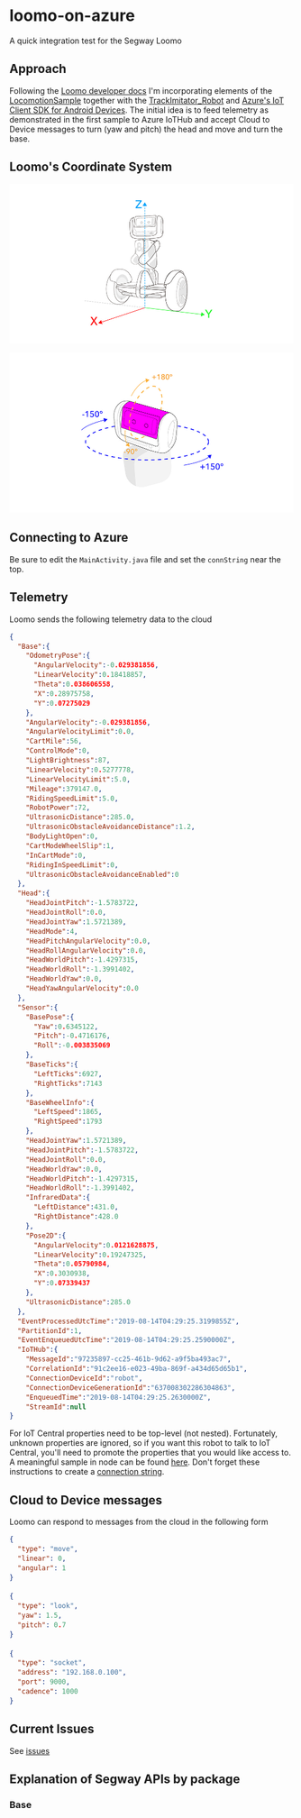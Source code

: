 # loomo-on-azure
A quick integration test for the Segway Loomo

## Approach

Following the [Loomo developer docs](https://developer.segwayrobotics.com/developer/documents/segway-robots-sdk.html) I'm incorporating elements of the [LocomotionSample](https://github.com/SegwayRoboticsSamples/LocomotionSample) together with the [TrackImitator_Robot](https://github.com/SegwayRoboticsSamples/TrackImitator_Robot) and [Azure's IoT Client SDK for Android Devices](https://github.com/Azure/azure-iot-sdk-java/blob/master/doc/java-devbox-setup.md#building-for-android-device). The initial idea is to feed telemetry as demonstrated in the first sample to Azure IoTHub and accept Cloud to Device messages to turn (yaw and pitch) the head and move and turn the base.

## Loomo's Coordinate System

![Reference Frame](docs/robot-reference-frame.jpg)

![Head Yaw Pitch Roll](docs/head-yaw-pitch-angle-range.jpg)

## Connecting to Azure

Be sure to edit the ```MainActivity.java``` file and set the ```connString``` near the top.

## Telemetry

Loomo sends the following telemetry data to the cloud

```json
{
  "Base":{
    "OdometryPose":{
      "AngularVelocity":-0.029381856,
      "LinearVelocity":0.18418857,
      "Theta":0.038606558,
      "X":0.28975758,
      "Y":0.07275029
    },
    "AngularVelocity":-0.029381856,
    "AngularVelocityLimit":0.0,
    "CartMile":56,
    "ControlMode":0,
    "LightBrightness":87,
    "LinearVelocity":0.5277778,
    "LinearVelocityLimit":5.0,
    "Mileage":379147.0,
    "RidingSpeedLimit":5.0,
    "RobotPower":72,
    "UltrasonicDistance":285.0,
    "UltrasonicObstacleAvoidanceDistance":1.2,
    "BodyLightOpen":0,
    "CartModeWheelSlip":1,
    "InCartMode":0,
    "RidingInSpeedLimit":0,
    "UltrasonicObstacleAvoidanceEnabled":0
  },
  "Head":{
    "HeadJointPitch":-1.5783722,
    "HeadJointRoll":0.0,
    "HeadJointYaw":1.5721389,
    "HeadMode":4,
    "HeadPitchAngularVelocity":0.0,
    "HeadRollAngularVelocity":0.0,
    "HeadWorldPitch":-1.4297315,
    "HeadWorldRoll":-1.3991402,
    "HeadWorldYaw":0.0,
    "HeadYawAngularVelocity":0.0
  },
  "Sensor":{
    "BasePose":{
      "Yaw":0.6345122,
      "Pitch":-0.4716176,
      "Roll":-0.003835069
    },
    "BaseTicks":{
      "LeftTicks":6927,
      "RightTicks":7143
    },
    "BaseWheelInfo":{
      "LeftSpeed":1865,
      "RightSpeed":1793
    },
    "HeadJointYaw":1.5721389,
    "HeadJointPitch":-1.5783722,
    "HeadJointRoll":0.0,
    "HeadWorldYaw":0.0,
    "HeadWorldPitch":-1.4297315,
    "HeadWorldRoll":-1.3991402,
    "InfraredData":{
      "LeftDistance":431.0,
      "RightDistance":428.0
    },
    "Pose2D":{
      "AngularVelocity":0.0121628875,
      "LinearVelocity":0.19247325,
      "Theta":0.05790984,
      "X":0.3030938,
      "Y":0.07339437
    },
    "UltrasonicDistance":285.0
  },
  "EventProcessedUtcTime":"2019-08-14T04:29:25.3199855Z",
  "PartitionId":1,
  "EventEnqueuedUtcTime":"2019-08-14T04:29:25.2590000Z",
  "IoTHub":{
    "MessageId":"97235897-cc25-461b-9d62-a9f5ba493ac7",
    "CorrelationId":"91c2ee16-e023-49ba-869f-a434d65d65b1",
    "ConnectionDeviceId":"robot",
    "ConnectionDeviceGenerationId":"637008302286304863",
    "EnqueuedTime":"2019-08-14T04:29:25.2630000Z",
    "StreamId":null
}
```

For IoT Central properties need to be top-level (not nested). Fortunately, unknown properties are ignored, so if you want this robot to talk to IoT Central, you'll need to promote the properties that you would like access to. A meaningful sample in node can be found [here](https://docs.microsoft.com/en-us/azure/iot-central/howto-connect-nodejs#add-a-real-device). Don't forget these instructions to create a [connection string](https://docs.microsoft.com/en-us/azure/iot-central/tutorial-add-device#generate-the-connection-string).

## Cloud to Device messages

Loomo can respond to messages from the cloud in the following form

```json
{
  "type": "move", 
  "linear": 0, 
  "angular": 1
}

{
  "type": "look",
  "yaw": 1.5,
  "pitch": 0.7
}

{
  "type": "socket",
  "address": "192.168.0.100",
  "port": 9000,
  "cadence": 1000
}
```

## Current Issues

See [issues](https://github.com/seank-com/loomo-on-azure/issues)

## Explanation of Segway APIs by package

### Base

